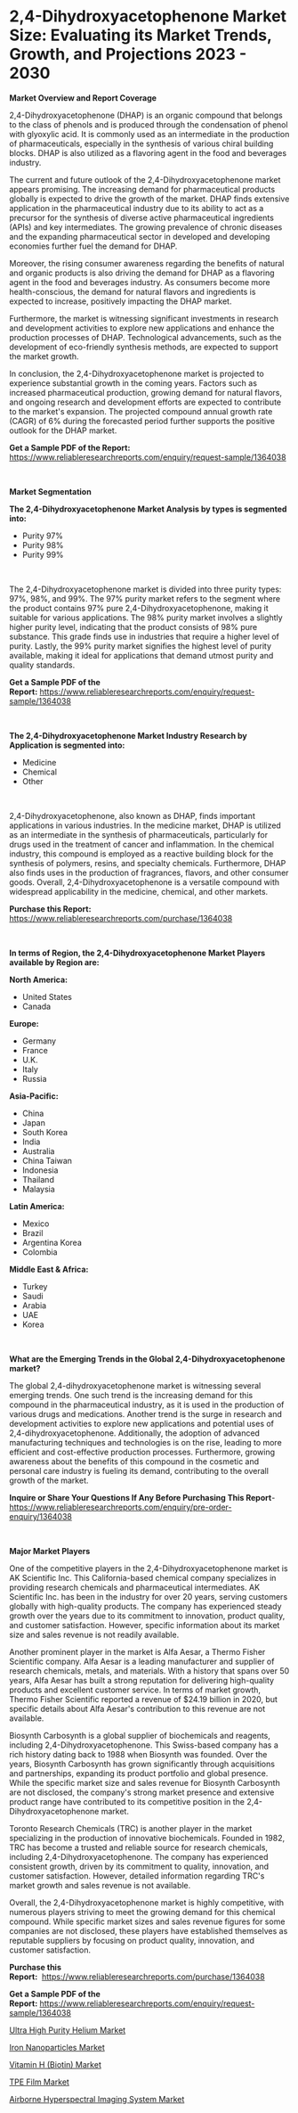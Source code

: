 <p><h1>2,4-Dihydroxyacetophenone Market Size: Evaluating its Market Trends, Growth, and Projections 2023 - 2030</h1></p><p><strong>Market Overview and Report Coverage</strong></p>
<p><p>2,4-Dihydroxyacetophenone (DHAP) is an organic compound that belongs to the class of phenols and is produced through the condensation of phenol with glyoxylic acid. It is commonly used as an intermediate in the production of pharmaceuticals, especially in the synthesis of various chiral building blocks. DHAP is also utilized as a flavoring agent in the food and beverages industry.</p><p>The current and future outlook of the 2,4-Dihydroxyacetophenone market appears promising. The increasing demand for pharmaceutical products globally is expected to drive the growth of the market. DHAP finds extensive application in the pharmaceutical industry due to its ability to act as a precursor for the synthesis of diverse active pharmaceutical ingredients (APIs) and key intermediates. The growing prevalence of chronic diseases and the expanding pharmaceutical sector in developed and developing economies further fuel the demand for DHAP.</p><p>Moreover, the rising consumer awareness regarding the benefits of natural and organic products is also driving the demand for DHAP as a flavoring agent in the food and beverages industry. As consumers become more health-conscious, the demand for natural flavors and ingredients is expected to increase, positively impacting the DHAP market.</p><p>Furthermore, the market is witnessing significant investments in research and development activities to explore new applications and enhance the production processes of DHAP. Technological advancements, such as the development of eco-friendly synthesis methods, are expected to support the market growth.</p><p>In conclusion, the 2,4-Dihydroxyacetophenone market is projected to experience substantial growth in the coming years. Factors such as increased pharmaceutical production, growing demand for natural flavors, and ongoing research and development efforts are expected to contribute to the market's expansion. The projected compound annual growth rate (CAGR) of 6% during the forecasted period further supports the positive outlook for the DHAP market.</p></p>
<p><strong>Get a Sample PDF of the Report:</strong> <a href="https://www.reliableresearchreports.com/enquiry/request-sample/1364038">https://www.reliableresearchreports.com/enquiry/request-sample/1364038</a></p>
<p>&nbsp;</p>
<p><strong>Market Segmentation</strong></p>
<p><strong>The 2,4-Dihydroxyacetophenone Market Analysis by types is segmented into:</strong></p>
<p><ul><li>Purity 97%</li><li>Purity 98%</li><li>Purity 99%</li></ul></p>
<p>&nbsp;</p>
<p><p>The 2,4-Dihydroxyacetophenone market is divided into three purity types: 97%, 98%, and 99%. The 97% purity market refers to the segment where the product contains 97% pure 2,4-Dihydroxyacetophenone, making it suitable for various applications. The 98% purity market involves a slightly higher purity level, indicating that the product consists of 98% pure substance. This grade finds use in industries that require a higher level of purity. Lastly, the 99% purity market signifies the highest level of purity available, making it ideal for applications that demand utmost purity and quality standards.</p></p>
<p><strong>Get a Sample PDF of the Report:</strong>&nbsp;<a href="https://www.reliableresearchreports.com/enquiry/request-sample/1364038">https://www.reliableresearchreports.com/enquiry/request-sample/1364038</a></p>
<p>&nbsp;</p>
<p><strong>The 2,4-Dihydroxyacetophenone Market Industry Research by Application is segmented into:</strong></p>
<p><ul><li>Medicine</li><li>Chemical</li><li>Other</li></ul></p>
<p>&nbsp;</p>
<p><p>2,4-Dihydroxyacetophenone, also known as DHAP, finds important applications in various industries. In the medicine market, DHAP is utilized as an intermediate in the synthesis of pharmaceuticals, particularly for drugs used in the treatment of cancer and inflammation. In the chemical industry, this compound is employed as a reactive building block for the synthesis of polymers, resins, and specialty chemicals. Furthermore, DHAP also finds uses in the production of fragrances, flavors, and other consumer goods. Overall, 2,4-Dihydroxyacetophenone is a versatile compound with widespread applicability in the medicine, chemical, and other markets.</p></p>
<p><strong>Purchase this Report:</strong>&nbsp; <a href="https://www.reliableresearchreports.com/purchase/1364038">https://www.reliableresearchreports.com/purchase/1364038</a></p>
<p>&nbsp;</p>
<p><strong>In terms of Region, the 2,4-Dihydroxyacetophenone Market Players available by Region are:</strong></p>
<p>
    <p> <strong> North America: </strong>
        <ul>
            <li>United States</li>
            <li>Canada</li>
        </ul>
        </p> 
    <p> <strong> Europe: </strong>
        <ul>
            <li>Germany</li>
            <li>France</li>
            <li>U.K.</li>
            <li>Italy</li>
            <li>Russia</li>
        </ul>
        </p> 
    <p> <strong> Asia-Pacific: </strong>
        <ul>
            <li>China</li>
            <li>Japan</li>
            <li>South Korea</li>
            <li>India</li>
            <li>Australia</li>
            <li>China Taiwan</li>
            <li>Indonesia</li>
            <li>Thailand</li>
            <li>Malaysia</li>
        </ul>
        </p> 
    <p> <strong> Latin America: </strong>
        <ul>
            <li>Mexico</li>
            <li>Brazil</li>
            <li>Argentina Korea</li>
            <li>Colombia</li>
        </ul>
        </p> 
    <p> <strong> Middle East & Africa: </strong>
        <ul>
            <li>Turkey</li>
            <li>Saudi</li>
            <li>Arabia</li>
            <li>UAE</li>
            <li>Korea</li>
        </ul>
    </p>
    </p>
<p>&nbsp;</p>
<p><strong>What are the Emerging Trends in the Global 2,4-Dihydroxyacetophenone market?</strong></p>
<p><p>The global 2,4-dihydroxyacetophenone market is witnessing several emerging trends. One such trend is the increasing demand for this compound in the pharmaceutical industry, as it is used in the production of various drugs and medications. Another trend is the surge in research and development activities to explore new applications and potential uses of 2,4-dihydroxyacetophenone. Additionally, the adoption of advanced manufacturing techniques and technologies is on the rise, leading to more efficient and cost-effective production processes. Furthermore, growing awareness about the benefits of this compound in the cosmetic and personal care industry is fueling its demand, contributing to the overall growth of the market.</p></p>
<p><strong>Inquire or Share Your Questions If Any Before Purchasing This Report</strong>- <a href="https://www.reliableresearchreports.com/enquiry/pre-order-enquiry/1364038">https://www.reliableresearchreports.com/enquiry/pre-order-enquiry/1364038</a></p>
<p>&nbsp;</p>
<p><strong>Major Market Players</strong></p>
<p><p>One of the competitive players in the 2,4-Dihydroxyacetophenone market is AK Scientific Inc. This California-based chemical company specializes in providing research chemicals and pharmaceutical intermediates. AK Scientific Inc. has been in the industry for over 20 years, serving customers globally with high-quality products. The company has experienced steady growth over the years due to its commitment to innovation, product quality, and customer satisfaction. However, specific information about its market size and sales revenue is not readily available.</p><p>Another prominent player in the market is Alfa Aesar, a Thermo Fisher Scientific company. Alfa Aesar is a leading manufacturer and supplier of research chemicals, metals, and materials. With a history that spans over 50 years, Alfa Aesar has built a strong reputation for delivering high-quality products and excellent customer service. In terms of market growth, Thermo Fisher Scientific reported a revenue of $24.19 billion in 2020, but specific details about Alfa Aesar's contribution to this revenue are not available.</p><p>Biosynth Carbosynth is a global supplier of biochemicals and reagents, including 2,4-Dihydroxyacetophenone. This Swiss-based company has a rich history dating back to 1988 when Biosynth was founded. Over the years, Biosynth Carbosynth has grown significantly through acquisitions and partnerships, expanding its product portfolio and global presence. While the specific market size and sales revenue for Biosynth Carbosynth are not disclosed, the company's strong market presence and extensive product range have contributed to its competitive position in the 2,4-Dihydroxyacetophenone market.</p><p>Toronto Research Chemicals (TRC) is another player in the market specializing in the production of innovative biochemicals. Founded in 1982, TRC has become a trusted and reliable source for research chemicals, including 2,4-Dihydroxyacetophenone. The company has experienced consistent growth, driven by its commitment to quality, innovation, and customer satisfaction. However, detailed information regarding TRC's market growth and sales revenue is not available.</p><p>Overall, the 2,4-Dihydroxyacetophenone market is highly competitive, with numerous players striving to meet the growing demand for this chemical compound. While specific market sizes and sales revenue figures for some companies are not disclosed, these players have established themselves as reputable suppliers by focusing on product quality, innovation, and customer satisfaction.</p></p>
<p><strong>Purchase this Report:</strong>&nbsp;&nbsp;<a href="https://www.reliableresearchreports.com/purchase/1364038">https://www.reliableresearchreports.com/purchase/1364038</a></p>
<p></p>
<p><strong>Get a Sample PDF of the Report:</strong>&nbsp;<a href="https://www.reliableresearchreports.com/enquiry/request-sample/1364038">https://www.reliableresearchreports.com/enquiry/request-sample/1364038</a></p>
<p><p><a href="https://www.linkedin.com/pulse/ultra-high-purity-helium-market-share-amp-new-trends-hsple/">Ultra High Purity Helium Market</a></p><p><a href="https://www.linkedin.com/pulse/iron-nanoparticles-market-size-growth-forecast-from-dq2se/">Iron Nanoparticles Market</a></p><p><a href="https://medium.com/@anamariaagolli86/vitamin-h-biotin-market-size-market-outlook-and-market-forecast-2023-to-2030-5fffd8075d06">Vitamin H (Biotin) Market</a></p><p><a href="https://www.linkedin.com/pulse/tpe-film-market-challenges-opportunities-growth-drivers-major-p1bee/">TPE Film Market</a></p><p><a href="https://medium.com/@jessicaelliott65/airborne-hyperspectral-imaging-system-market-competitive-analysis-market-trends-and-forecast-to-b3ef950f2368">Airborne Hyperspectral Imaging System Market</a></p></p>